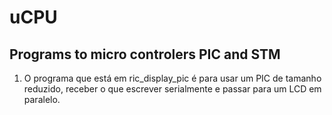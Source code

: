 # uCPU

## Programs to micro controlers PIC and STM

1. O programa que está em ric_display_pic é para usar um PIC de tamanho reduzido, receber o que escrever serialmente e passar para um LCD em paralelo.
